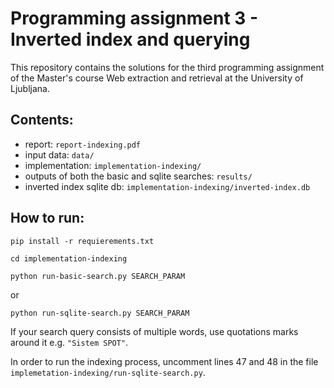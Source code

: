 # Programming assignment 3 - Inverted index and querying

This repository contains the solutions for the third programming assignment of 
the Master's course Web extraction and retrieval at the University of Ljubljana.

## Contents:
- report: `report-indexing.pdf`
- input data: `data/`
- implementation: `implementation-indexing/`
- outputs of both the basic and sqlite searches: `results/`
- inverted index sqlite db: `implementation-indexing/inverted-index.db`

## How to run:
`pip install -r requierements.txt`

`cd implementation-indexing`

`python run-basic-search.py SEARCH_PARAM`

or

`python run-sqlite-search.py SEARCH_PARAM`

If your search query consists of multiple words, use quotations marks around it e.g. `"Sistem SPOT"`.

In order to run the indexing process, uncomment lines 47 and 48 in the file `implemetation-indexing/run-sqlite-search.py`.


